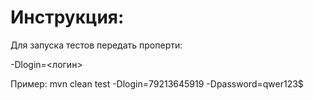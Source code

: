 <h1>Инструкция:</h1>
<p>Для запуска тестов передать проперти:</p>
<p>-Dlogin=<логин></p>
<p>Пример: mvn clean test -Dlogin=79213645919 -Dpassword=qwer123$</p>
